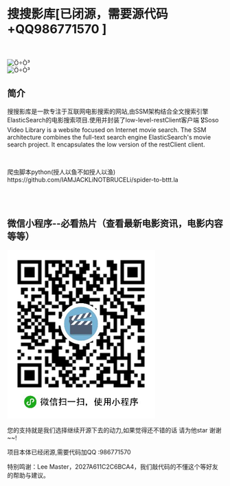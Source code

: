 ﻿# 搜搜影库[已闭源，需要源代码+QQ986771570 ]
 <br/><br/>
 <img src="/image/show.png" alt="Ö÷Ò³" style="max-width:100%;"></br>
 <img src="/image/show2.jpg" alt="Ö÷Ò³" style="max-width:100%;"></br>
<h2>简介</h2>
<p>搜搜影库是一款专注于互联网电影搜索的网站,由SSM架构结合全文搜索引擎ElasticSearch的电影搜索项目.使用并封装了low-level-restClient客户端
 🎖Soso Video Library is a website focused on Internet movie search. The SSM architecture combines the full-text search engine ElasticSearch's movie search project. It encapsulates the low version of the restClient client.</p>
<br/>
<p>爬虫脚本python(授人以鱼不如授人以渔) https://github.com/IAMJACKLiNOTBRUCELi/spider-to-bttt.la<p/>
<br/><br/>
<h2>微信小程序--必看热片（查看最新电影资讯，电影内容等等）</h2>
<img src="/image/wx.jpg" alt="Ö÷Ò³" style="max-width:100%;"></br>

<p>您的支持就是我们选择继续开源下去的动力,如果觉得还不错的话 请为他star 谢谢~~!
</p>
<p>项目本体已经闭源,需要代码加QQ :986771570</p>
<p>特别鸣谢：Lee Master，2027A611C2C6BCA4，我们敲代码的不懂这个等好友的帮助与建议。</p>

